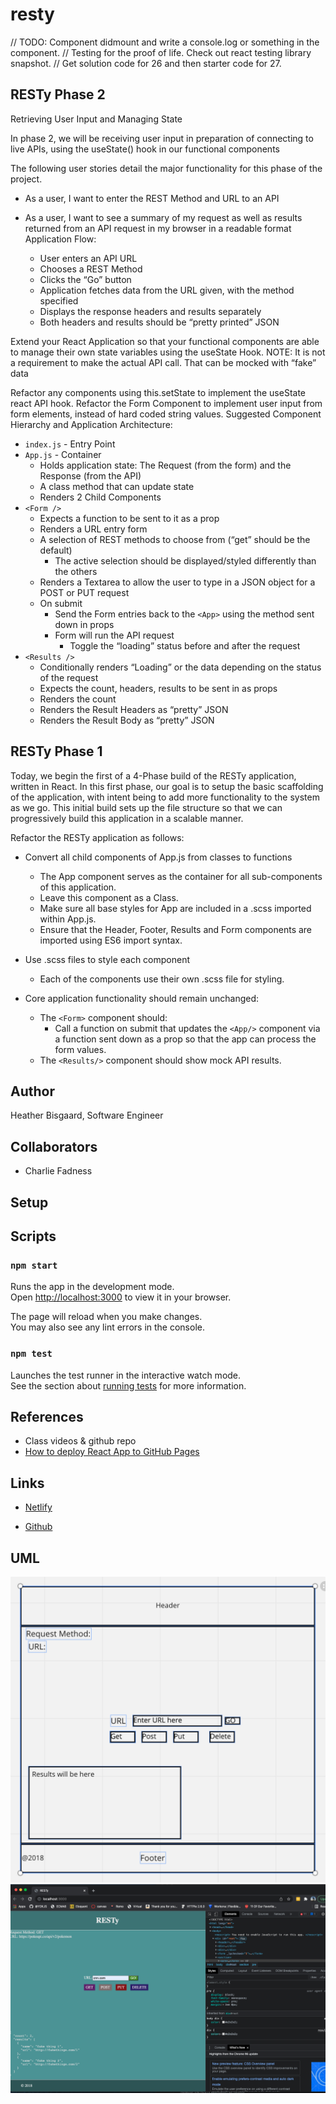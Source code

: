 # resty

// TODO: Component didmount and write a console.log or something in the component.
// Testing for the proof of life. Check out react testing library snapshot.
// Get solution code for 26 and then starter code for 27.

## RESTy Phase 2

Retrieving User Input and Managing State

In phase 2, we will be receiving user input in preparation of connecting to live APIs, using the useState() hook in our functional components

The following user stories detail the major functionality for this phase of the project.

- As a user, I want to enter the REST Method and URL to an API
- As a user, I want to see a summary of my request as well as results returned from an API request in my browser in a readable format
Application Flow:

  - User enters an API URL
  - Chooses a REST Method
  - Clicks the “Go” button
  - Application fetches data from the URL given, with the method specified
  - Displays the response headers and results separately
  - Both headers and results should be “pretty printed” JSON

Extend your React Application so that your functional components are able to manage their own state variables using the useState Hook.
NOTE: It is not a requirement to make the actual API call. That can be mocked with “fake” data

Refactor any components using this.setState to implement the useState react API hook.
Refactor the Form Component to implement user input from form elements, instead of hard coded string values.
Suggested Component Hierarchy and Application Architecture:

- `index.js` - Entry Point
- `App.js` - Container
  - Holds application state: The Request (from the form) and the Response (from the API)
  - A class method that can update state
  - Renders 2 Child Components
- `<Form />`
  - Expects a function to be sent to it as a prop
  - Renders a URL entry form
  - A selection of REST methods to choose from (“get” should be the default)
    - The active selection should be displayed/styled differently than the others
  - Renders a Textarea to allow the user to type in a JSON object for a POST or PUT request
  - On submit
    - Send the Form entries back to the `<App>` using the method sent down in props
    - Form will run the API request
      - Toggle the “loading” status before and after the request
- `<Results />`
  - Conditionally renders “Loading” or the data depending on the status of the request
  - Expects the count, headers, results to be sent in as props
  - Renders the count
  - Renders the Result Headers as “pretty” JSON
  - Renders the Result Body as “pretty” JSON

## RESTy Phase 1

Today, we begin the first of a 4-Phase build of the RESTy application, written in React. In this first phase, our goal is to setup the basic scaffolding of the application, with intent being to add more functionality to the system as we go. This initial build sets up the file structure so that we can progressively build this application in a scalable manner.

Refactor the RESTy application as follows:

- Convert all child components of App.js from classes to functions
  - The App component serves as the container for all sub-components of this application.
  - Leave this component as a Class.
  - Make sure all base styles for App are included in a .scss imported within App.js.
  - Ensure that the Header, Footer, Results and Form components are imported using ES6 import syntax.

- Use .scss files to style each component
  - Each of the components use their own .scss file for styling.

- Core application functionality should remain unchanged:
  - The `<Form>` component should:
    - Call a function on submit that updates the `<App/>` component via a function sent down as a prop so that the app can process the form values.
  - The `<Results/>` component should show mock API results.

## Author

Heather Bisgaard, Software Engineer

## Collaborators

- Charlie Fadness

## Setup

## Scripts

### `npm start`

Runs the app in the development mode.\
Open [http://localhost:3000](http://localhost:3000) to view it in your browser.

The page will reload when you make changes.\
You may also see any lint errors in the console.

### `npm test`

Launches the test runner in the interactive watch mode.\
See the section about [running tests](https://facebook.github.io/create-react-app/docs/running-tests) for more information.

## References

- Class videos & github repo
- [How to deploy React App to GitHub Pages](https://dev.to/yuribenjamin/how-to-deploy-react-app-in-github-pages-2a1f)

## Links

- [Netlify](https://hbiz-resty.netlify.app/)

- [Github](https://github.com/vbchomp/resty)

## UML

![Lab26_UML](/img/Lab26_UML.png)
![Lab26_live](/img/Lab26_live.png)
